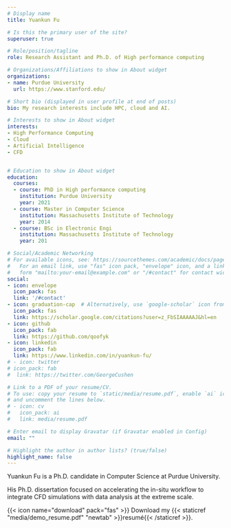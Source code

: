 ```yaml
---
# Display name
title: Yuankun Fu

# Is this the primary user of the site?
superuser: true

# Role/position/tagline
role: Research Assistant and Ph.D. of High performance computing

# Organizations/Affiliations to show in About widget
organizations:
- name: Purdue University
  url: https://www.stanford.edu/

# Short bio (displayed in user profile at end of posts)
bio: My research interests include HPC, cloud and AI.

# Interests to show in About widget
interests:
- High Performance Computing
- Cloud
- Artificial Intelligence
- CFD


# Education to show in About widget
education:
  courses:
  - course: PhD in High performance computing
    institution: Purdue University
    year: 2021
  - course: Master in Computer Science
    institution: Massachusetts Institute of Technology
    year: 2014
  - course: BSc in Electronic Engi
    institution: Massachusetts Institute of Technology
    year: 201

# Social/Academic Networking
# For available icons, see: https://sourcethemes.com/academic/docs/page-builder/#icons
#   For an email link, use "fas" icon pack, "envelope" icon, and a link in the
#   form "mailto:your-email@example.com" or "/#contact" for contact widget.
social:
- icon: envelope
  icon_pack: fas
  link: '/#contact'
- icon: graduation-cap  # Alternatively, use `google-scholar` icon from `ai` icon pack
  icon_pack: fas
  link: https://scholar.google.com/citations?user=z_FbSIAAAAAJ&hl=en
- icon: github
  icon_pack: fab
  link: https://github.com/qoofyk
- icon: linkedin
  icon_pack: fab
  link: https://www.linkedin.com/in/yuankun-fu/
# - icon: twitter
# icon_pack: fab
#  link: https://twitter.com/GeorgeCushen

# Link to a PDF of your resume/CV.
# To use: copy your resume to `static/media/resume.pdf`, enable `ai` icons in `params.toml`, 
# and uncomment the lines below.
# - icon: cv
#   icon_pack: ai
#   link: media/resume.pdf

# Enter email to display Gravatar (if Gravatar enabled in Config)
email: ""

# Highlight the author in author lists? (true/false)
highlight_name: false
---
```


Yuankun Fu is a Ph.D. candidate in Computer Science at Purdue University.

His Ph.D. dissertation focused on accelerating the in-situ workflow to integrate CFD simulations with data analysis at the extreme scale.

{{< icon name="download" pack="fas" >}} Download my {{< staticref "media/demo_resume.pdf" "newtab" >}}resumé{{< /staticref >}}.
